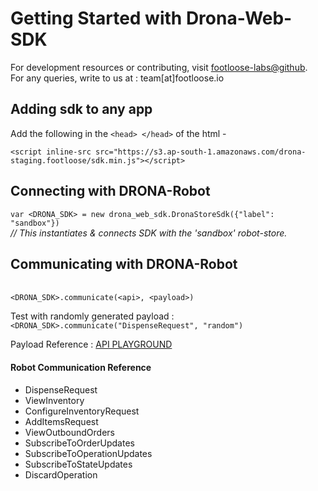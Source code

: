 # Getting Started with Drona-Web-SDK

For development resources or contributing, visit [footloose-labs@github](https://github.com/footlooselabs/).
<br/> For any queries, write to us at : team[at]footloose.io

## Adding sdk to any app
 Add the following in the `<head> </head>` of the html -

    <script inline-src src="https://s3.ap-south-1.amazonaws.com/drona-staging.footloose/sdk.min.js"></script>


## Connecting with DRONA-Robot
`var <DRONA_SDK> = new drona_web_sdk.DronaStoreSdk({"label": "sandbox"})` <br/>
<i>// This instantiates & connects SDK with the 'sandbox' robot-store.</i>


## Communicating with DRONA-Robot 
<br/>`<DRONA_SDK>.communicate(<api>, <payload>)` 

Test with randomly generated payload : <br/>
`<DRONA_SDK>.communicate("DispenseRequest", "random")`

Payload Reference : <a href="https://sandbox.autostore-sdk.drona.footloose.io/ "> API PLAYGROUND </a>
#### Robot Communication Reference
 - DispenseRequest
 - ViewInventory
 - ConfigureInventoryRequest
 - AddItemsRequest
 - ViewOutboundOrders
 - SubscribeToOrderUpdates
 - SubscribeToOperationUpdates
 - SubscribeToStateUpdates
 - DiscardOperation